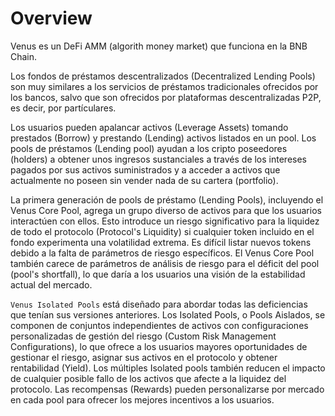 # Overview

Venus es un DeFi AMM (algorith money market) que funciona en la BNB Chain.

Los fondos de préstamos descentralizados (Decentralized Lending Pools) son muy similares a los servicios de préstamos tradicionales ofrecidos por los bancos, salvo que son ofrecidos por plataformas descentralizadas P2P, es decir, por partículares.

Los usuarios pueden apalancar activos (Leverage Assets) tomando prestados (Borrow) y prestando (Lending) activos listados en un pool. Los pools de préstamos (Lending pool) ayudan a los cripto poseedores (holders) a obtener unos ingresos sustanciales a través de los intereses pagados por sus activos suministrados y a acceder a activos que actualmente no poseen sin vender nada de su cartera (portfolio).

La primera generación de pools de préstamo (Lending Pools), incluyendo el Venus Core Pool, agrega un grupo diverso de activos para que los usuarios interactúen con ellos. Esto introduce un riesgo significativo para la liquidez de todo el protocolo (Protocol's Liquidity) si cualquier token incluido en el fondo experimenta una volatilidad extrema. Es difícil listar nuevos tokens debido a la falta de parámetros de riesgo específicos. El Venus Core Pool también carece de parámetros de análisis de riesgo para el déficit del pool (pool's shortfall), lo que daría a los usuarios una visión de la estabilidad actual del mercado.

`Venus Isolated Pools` está diseñado para abordar todas las deficiencias que tenían sus versiones anteriores. Los Isolated Pools, o Pools Aislados, se componen de conjuntos independientes de activos con configuraciones personalizadas de gestión del riesgo (Custom Risk Management Configurations), lo que ofrece a los usuarios mayores oportunidades de gestionar el riesgo, asignar sus activos en el protocolo y obtener rentabilidad (Yield). Los múltiples Isolated pools también reducen el impacto de cualquier posible fallo de los activos que afecte a la liquidez del protocolo. Las recompensas (Rewards) pueden personalizarse por mercado en cada pool para ofrecer los mejores incentivos a los usuarios.
